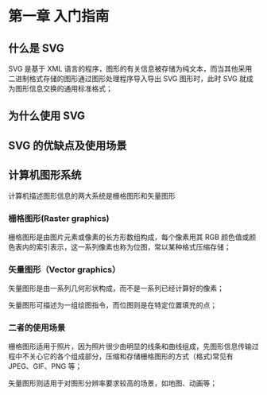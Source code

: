 # 第一章 入门指南

## 什么是 SVG

SVG 是基于 XML 语言的程序，图形的有关信息被存储为纯文本，而当其他采用二进制格式存储的图形通过图形处理程序导入导出 SVG 图形时，此时 SVG 就成为图形信息交换的通用标准格式；

## 为什么使用 SVG

## SVG 的优缺点及使用场景

## 计算机图形系统

计算机描述图形信息的两大系统是栅格图形和矢量图形

### 栅格图形(Raster graphics)

栅格图形是由图片元素或像素的长方形数组构成，每个像素用其 RGB 颜色值或颜色表内的索引表示，这一系列像素也称为位图，常以某种格式压缩存储；

### 矢量图形（Vector graphics）

矢量图形是由一系列几何形状构成，而不是一系列已经计算好的像素；

矢量图形可描述为一组绘图指令，而位图则是在特定位置填充的点；

### 二者的使用场景

栅格图形适用于照片，因为照片很少由明显的线条和曲线组成，先图形信息传输过程中不关心它的各个组成部分，压缩和存储栅格图形的方式（格式)常见有 JPEG、GIF、PNG 等；

矢量图形则适用于对图形分辨率要求较高的场景，如地图、动画等；


